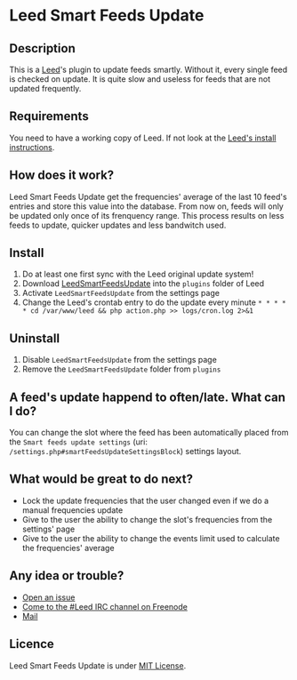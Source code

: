# Leed Smart Feeds Update

## Description

This is a [Leed](https://github.com/ldleman/Leed)'s plugin to update feeds smartly. Without it, every single feed is checked on update. It is quite slow and useless for feeds that are not updated frequently.

## Requirements

You need to have a working copy of Leed. If not look at the [Leed's install instructions](https://github.com/ldleman/Leed#installation-1).


## How does it work?

Leed Smart Feeds Update get the frequencies' average of the last 10 feed's entries and store this value into the database. From now on, feeds will only be updated only once of its frenquency range. This process results on less feeds to update, quicker updates and less bandwitch used.

## Install

1. Do at least one first sync with the Leed original update system!
2. Download [LeedSmartFeedsUpdate](archive/master.zip) into the `plugins` folder of Leed
3. Activate `LeedSmartFeedsUpdate` from the settings page
4. Change the Leed's crontab entry to do the update every minute
`* * * * * cd /var/www/leed && php action.php >> logs/cron.log 2>&1`

## Uninstall

1. Disable `LeedSmartFeedsUpdate` from the settings page
2. Remove the `LeedSmartFeedsUpdate` folder from `plugins`

## A feed's update happend to often/late. What can I do?

You can change the slot where the feed has been automatically placed from the `Smart feeds update settings` (uri: `/settings.php#smartFeedsUpdateSettingsBlock`) settings layout.

## What would be great to do next?

- Lock the update frequencies that the user changed even if we do a manual frequencies update
- Give to the user the ability to change the slot's frequencies from the settings' page
- Give to the user the ability to change the events limit used to calculate the frequencies' average

## Any idea or trouble?

- [Open an issue](https://github.com/Simounet/LeedSmartFeedsUpdate/issues/new)
- [Come to the #Leed IRC channel on Freenode](https://kiwiirc.com/client/irc.freenode.net/#Leed)
- [Mail](mailto:leedvibes@simounet.net)

## Licence

Leed Smart Feeds Update is under [MIT License](http://opensource.org/licenses/MIT).
